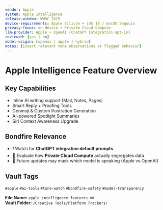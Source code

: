 ```yaml
---
vendor: Apple
system: Apple Intelligence
release-window: WWDC 2025
device-requirements: Apple Silicon + iOS 18 / macOS Sequoia
privacy-focus: on-device + Private Cloud Compute
llm-provider: Apple + OpenAI (ChatGPT integration opt-in)
reviewed: [yes | no]
model-origin: [openai | apple | hybrid]
notes: [insert relevant tone observations or flagged behavior]
---
```


# Apple Intelligence Feature Overview

## Key Capabilities
- Inline AI writing support (Mail, Notes, Pages)
- Smart Reply + Proofing Tools
- Genmoji & Custom Illustration Generation
- AI-powered Spotlight Summaries
- Siri Context Awareness Upgrade

## Bondfire Relevance
- ❗ Watch for **ChatGPT integration default prompts**
- 🔐 Evaluate how **Private Cloud Compute** actually segregates data
- 🔄 Future updates may mask which model is speaking (Apple vs OpenAI)

## Vault Tags
`#apple` `#ai-tools` `#tone-watch` `#bondfire-safety` `#model-transparency`

**File Name:** `apple_intelligence_features.md`  
**Vault Folder:** `/Creative Tools/Platform Trackers/`